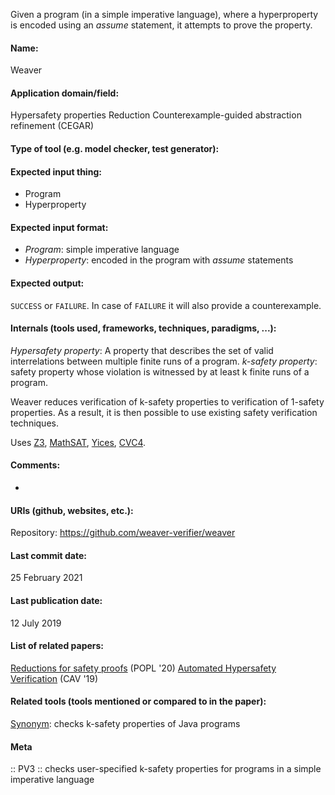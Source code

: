 Given a program (in a simple imperative language), where a hyperproperty is encoded using an *assume* statement, it attempts to prove the property.

#### Name:
Weaver

#### Application domain/field:
Hypersafety properties
Reduction
Counterexample-guided abstraction refinement (CEGAR)

#### Type of tool (e.g. model checker, test generator):

#### Expected input thing:
- Program
- Hyperproperty

#### Expected input format:
- *Program*: simple imperative language
- *Hyperproperty*: encoded in the program with *assume* statements

#### Expected output:
`SUCCESS` or `FAILURE`. In case of `FAILURE` it will also provide a counterexample.

#### Internals (tools used, frameworks, techniques, paradigms, ...):
*Hypersafety property*: A property that describes the set of valid interrelations between multiple finite runs of a program.
*k-safety property*: safety property whose violation is witnessed by at least k finite runs of a program.

Weaver reduces verification of k-safety properties to verification of 1-safety properties. As a result, it is then possible to use existing safety verification techniques.

Uses [Z3](Solvers/SMT/Z3.md),  [MathSAT](Solvers/SMT/MathSAT.md), [Yices](Solvers/SMT/Yices.md), [CVC4](Solvers/SMT/CVC4.md).

#### Comments:
-

#### URIs (github, websites, etc.):
Repository: https://github.com/weaver-verifier/weaver

#### Last commit date:
25 February 2021

#### Last publication date:
12 July 2019

#### List of related papers:
[Reductions for safety proofs](https://doi.org/10.1145/3371081) (POPL '20)
[Automated Hypersafety Verification](https://doi.org/10.1007/978-3-030-25540-4_11) (CAV '19)

#### Related tools (tools mentioned or compared to in the paper):
[Synonym](Synonym.md): checks k-safety properties of Java programs

#### Meta
:: PV3 :: checks user-specified k-safety properties for programs in a simple imperative language